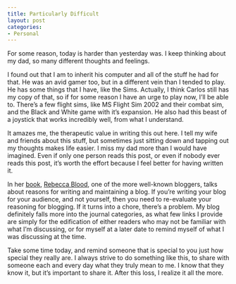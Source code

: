 ```yaml
---
title: Particularly Difficult
layout: post
categories:
- Personal
---
```

For some reason, today is harder than yesterday was. I keep thinking about my dad, so many different thoughts and feelings.

I found out that I am to inherit his computer and all of the stuff he had for that. He was an avid gamer too, but in a different vein than I tended to play. He has some things that I have, like the Sims. Actually, I think Carlos still has my copy of that, so if for some reason I have an urge to play now, I’ll be able to. There’s a few flight sims, like MS Flight Sim 2002 and their combat sim, and the Black and White game with it’s expansion. He also had this beast of a joystick that works incredibly well, from what I understand.

It amazes me, the therapeutic value in writing this out here. I tell my wife and friends about this stuff, but sometimes just sitting down and tapping out my thoughts makes life easier. I miss my dad more than I would have imagined. Even if only one person reads this post, or even if nobody ever reads this post, it’s worth the effort because I feel better for having written it.

In her [book][1], [Rebecca Blood][2], one of the more well-known bloggers, talks about reasons for writing and maintaining a blog. If you’re writing your blog for your audience, and not yourself, then you need to re-evaluate your reasoning for blogging. If it turns into a chore, there’s a problem. My blog definitely falls more into the journal categories, as what few links I provide are simply for the edification of either readers who may not be familiar with what I’m discussing, or for myself at a later date to remind myself of what I was discussing at the time.

Take some time today, and remind someone that is special to you just how special they really are. I always strive to do something like this, to share with someone each and every day what they truly mean to me. I know that they know it, but it’s important to share it. After this loss, I realize it all the more.

 [1]: http://www.rebeccablood.net/handbook/index.html
 [2]: http://www.rebeccablood.net/